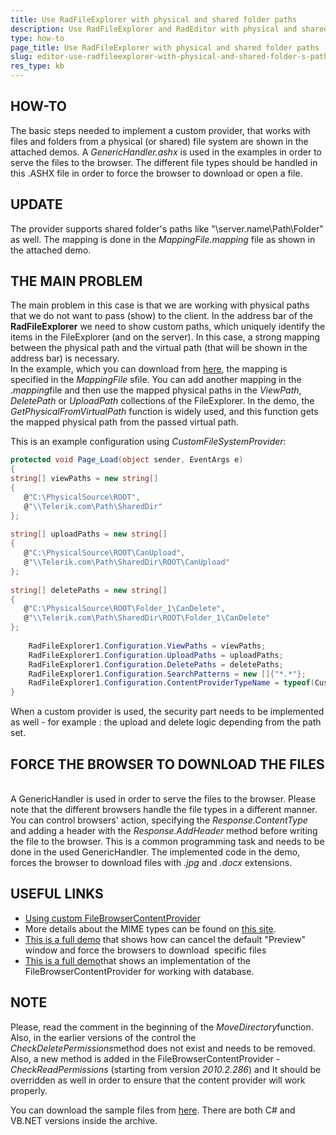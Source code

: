 ```yaml
---
title: Use RadFileExplorer with physical and shared folder paths
description: Use RadFileExplorer and RadEditor with physical and shared folder paths. Check it now!
type: how-to
page_title: Use RadFileExplorer with physical and shared folder paths
slug: editor-use-radfileexplorer-with-physical-and-shared-folder-s-paths
res_type: kb
---
```


  
  
## HOW-TO  
  
The basic steps needed to implement a custom provider, that works with files and folders from a physical (or shared) file system are shown in the attached demos. A *GenericHandler.ashx* is used in the examples in order to serve the files to the browser. The different file types should be handled in this .ASHX file in order to force the browser to download or open a file.  
  
## UPDATE  
The provider supports shared folder's paths like "\\server.name\Path\Folder" as well. The mapping is done in the *MappingFile.mapping* file as shown in the attached demo.  
  
## THE MAIN PROBLEM
  
The main problem in this case is that we are working with physical paths that we do not want to pass (show) to the client. In the address bar of the **RadFileExplorer** we need to show custom paths, which uniquely identify the items in the FileExplorer (and on the server). In this case, a strong mapping between the physical path and the virtual path (that will be shown in the address bar) is necessary.   
In the example, which you can download from [here](files/editor_PhysicalpathFilesystemProvider.zip), the mapping is specified in the *MappingFile* sfile. You can add another mapping in the .*mapping*file and then use the mapped physical paths in the *ViewPath*, *DeletePath* or *UploadPath* collections of the FileExplorer. In the demo, the *GetPhysicalFromVirtualPath* function is widely used, and this function gets the mapped physical path from the passed virtual path.   
  
This is an example configuration using *CustomFileSystemProvider*:  
  

````C#
protected void Page_Load(object sender, EventArgs e)
{
string[] viewPaths = new string[]
{
   @"C:\PhysicalSource\ROOT", 
   @"\\Telerik.com\Path\SharedDir"
};
  
string[] uploadPaths = new string[]
{
   @"C:\PhysicalSource\ROOT\CanUpload",
   @"\\Telerik.com\Path\SharedDir\ROOT\CanUpload"
};
  
string[] deletePaths = new string[] 
{
   @"C:\PhysicalSource\ROOT\Folder_1\CanDelete",
   @"\\Telerik.com\Path\SharedDir\ROOT\Folder_1\CanDelete"
};
  
    RadFileExplorer1.Configuration.ViewPaths = viewPaths;
    RadFileExplorer1.Configuration.UploadPaths = uploadPaths;
    RadFileExplorer1.Configuration.DeletePaths = deletePaths;
    RadFileExplorer1.Configuration.SearchPatterns = new []{"*.*"};
    RadFileExplorer1.Configuration.ContentProviderTypeName = typeof(CustomFileSystemProvider).AssemblyQualifiedName;
}
````
  
  
 When a custom provider is used, the security part needs to be implemented as well - for example : the upload and delete logic depending from the path set.  
  
  
## FORCE THE BROWSER TO DOWNLOAD THE FILES
     
 A GenericHandler is used in order to serve the files to the browser. Please note that the different browsers handle the file types in a different manner. You can control browsers' action, specifying the *Response.ContentType* and adding a header with the *Response.AddHeader* method before writing the file to the browser. This is a common programming task and needs to be done in the used GenericHandler. The implemented code in the demo, forces the browser to download files with *.jpg* and *.docx* extensions.  


## USEFUL LINKS
  
* [Using custom FileBrowserContentProvider](https://docs.telerik.com/devtools/aspnet-ajax/controls/fileexplorer/server-side-programming/use-custom-filebrowsercontentprovider)
* More details about the MIME types can be found on [this site](http://www.iana.org/assignments/media-types/media-types.xhtml).
* [This is a full demo](http://demos.telerik.com/aspnet-ajax/fileexplorer/examples/applicationscenarios/filteranddownloadfiles/defaultcs.aspx) that shows how can cancel the default "Preview" window and force the browsers to download  specific files
* [This is a full demo](https://demos.telerik.com/aspnet-ajax/fileexplorer/examples/server-sideapi/dbfilebrowsercontentprovider/defaultcs.aspx)that shows an implementation of the FileBrowserContentProvider for working with database.

  
## NOTE   
Please, read the comment in the beginning of the *MoveDirectory*function. Also, in the earlier versions of the control the *CheckDeletePermissions*method does not exist and needs to be removed. Also, a new method is added in the FileBrowserContentProvider - *CheckReadPermissions* (starting from version *2010.2.286*) and It should be overridden as well in order to ensure that the content provider will work properly.

You can download the sample files from [here](files/editor_PhysicalpathFilesystemProvider.zip). There are both C# and VB.NET versions inside the archive.

 